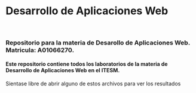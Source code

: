 <h1>Desarrollo de Aplicaciones Web</h1>
<br>
<h3>Repositorio para la materia de Desarollo de Aplicaciones Web. Matricula: A01066270.</h3>
<h4>Este repositorio contiene todos los laboratorios de la materia de Desarrollo de Aplicaciones Web en el ITESM.</h4>

<p>Sientase libre de abrir alguno de estos archivos para ver los resultados</p>
